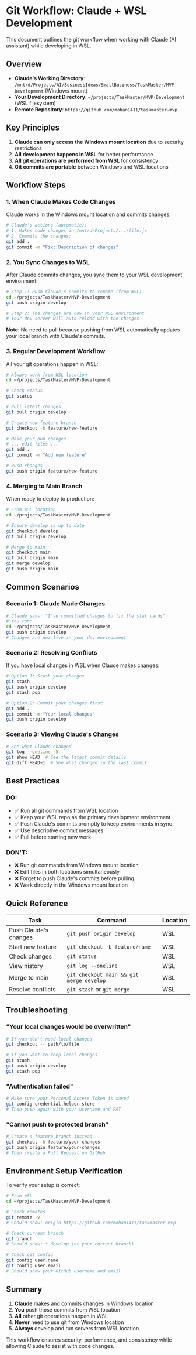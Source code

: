 # Git Workflow: Claude + WSL Development

This document outlines the git workflow when working with Claude (AI assistant) while developing in WSL.

## Overview

- **Claude's Working Directory**: `/mnt/d/Projects/AI/BusinessIdeas/SmallBusiness/TaskMaster/MVP-Development` (Windows mount)
- **Your Development Directory**: `~/projects/TaskMaster/MVP-Development` (WSL filesystem)
- **Remote Repository**: `https://github.com/mohan1411/taskmaster-mvp`

## Key Principles

1. **Claude can only access the Windows mount location** due to security restrictions
2. **All development happens in WSL** for better performance
3. **All git operations are performed from WSL** for consistency
4. **Git commits are portable** between Windows and WSL locations

## Workflow Steps

### 1. When Claude Makes Code Changes

Claude works in the Windows mount location and commits changes:

```bash
# Claude's actions (automatic):
# 1. Makes code changes in /mnt/d/Projects/.../file.js
# 2. Commits the changes:
git add .
git commit -m "Fix: Description of changes"
```

### 2. You Sync Changes to WSL

After Claude commits changes, you sync them to your WSL development environment:

```bash
# Step 1: Push Claude's commits to remote (from WSL)
cd ~/projects/TaskMaster/MVP-Development
git push origin develop

# Step 2: The changes are now in your WSL environment
# Your dev server will auto-reload with the changes
```

**Note**: No need to pull because pushing from WSL automatically updates your local branch with Claude's commits.

### 3. Regular Development Workflow

All your git operations happen in WSL:

```bash
# Always work from WSL location
cd ~/projects/TaskMaster/MVP-Development

# Check status
git status

# Pull latest changes
git pull origin develop

# Create new feature branch
git checkout -b feature/new-feature

# Make your own changes
# ... edit files ...
git add .
git commit -m "Add new feature"

# Push changes
git push origin feature/new-feature
```

### 4. Merging to Main Branch

When ready to deploy to production:

```bash
# From WSL location
cd ~/projects/TaskMaster/MVP-Development

# Ensure develop is up to date
git checkout develop
git pull origin develop

# Merge to main
git checkout main
git pull origin main
git merge develop
git push origin main
```

## Common Scenarios

### Scenario 1: Claude Made Changes

```bash
# Claude says: "I've committed changes to fix the stat cards"
# You run:
cd ~/projects/TaskMaster/MVP-Development
git push origin develop
# Changes are now live in your dev environment
```

### Scenario 2: Resolving Conflicts

If you have local changes in WSL when Claude makes changes:

```bash
# Option 1: Stash your changes
git stash
git push origin develop
git stash pop

# Option 2: Commit your changes first
git add .
git commit -m "Your local changes"
git push origin develop
```

### Scenario 3: Viewing Claude's Changes

```bash
# See what Claude changed
git log --oneline -5
git show HEAD  # See the latest commit details
git diff HEAD~1  # See what changed in the last commit
```

## Best Practices

### DO:
- ✅ Run all git commands from WSL location
- ✅ Keep your WSL repo as the primary development environment
- ✅ Push Claude's commits promptly to keep environments in sync
- ✅ Use descriptive commit messages
- ✅ Pull before starting new work

### DON'T:
- ❌ Run git commands from Windows mount location
- ❌ Edit files in both locations simultaneously
- ❌ Forget to push Claude's commits before pulling
- ❌ Work directly in the Windows mount location

## Quick Reference

| Task | Command | Location |
|------|---------|----------|
| Push Claude's changes | `git push origin develop` | WSL |
| Start new feature | `git checkout -b feature/name` | WSL |
| Check changes | `git status` | WSL |
| View history | `git log --oneline` | WSL |
| Merge to main | `git checkout main && git merge develop` | WSL |
| Resolve conflicts | `git stash` or `git merge` | WSL |

## Troubleshooting

### "Your local changes would be overwritten"
```bash
# If you don't need local changes
git checkout -- path/to/file

# If you want to keep local changes
git stash
git push origin develop
git stash pop
```

### "Authentication failed"
```bash
# Make sure your Personal Access Token is saved
git config credential.helper store
# Then push again with your username and PAT
```

### "Cannot push to protected branch"
```bash
# Create a feature branch instead
git checkout -b feature/your-changes
git push origin feature/your-changes
# Then create a Pull Request on GitHub
```

## Environment Setup Verification

To verify your setup is correct:

```bash
# From WSL
cd ~/projects/TaskMaster/MVP-Development

# Check remotes
git remote -v
# Should show: origin https://github.com/mohan1411/taskmaster-mvp

# Check current branch
git branch
# Should show: * develop (or your current branch)

# Check git config
git config user.name
git config user.email
# Should show your GitHub username and email
```

## Summary

1. **Claude** makes and commits changes in Windows location
2. **You** push those commits from WSL location
3. **All** other git operations happen in WSL
4. **Never** need to use git from Windows location
5. **Always** develop and run servers from WSL location

This workflow ensures security, performance, and consistency while allowing Claude to assist with code changes.